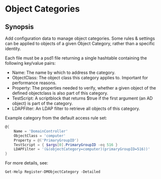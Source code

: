 # Object Categories

## Synopsis

Add configuration data to manage object categories.
Some rules & settings can be applied to objects of a given Object Category, rather than a specific identity.

Each file must be a psd1 file returning a single hashtable containing the following key/value pairs:

- Name: The name by which to address the category.
- ObjectClass: The object class this category applies to. Important for performance reasons.
- Property: The properties needed to verify, whether a given object of the defined objectclass is also part of this category.
- TestScript: A scriptblock that returns $true if the first argument (an AD object) is part of the category.
- LDAPFilter: An LDAP filter to retrieve all objects of this category.

Example category from the default access rule set:

```powershell
@{
    Name = 'DomainController'
    ObjectClass = 'computer'
    Property = @('PrimaryGroupID')
    TestScript = { $args[0].PrimaryGroupID -eq 516 }
    LDAPFilter = '(&(objectCategory=computer)(primaryGroupID=516))'
}
```

For more details, see:

    Get-Help Register-DMObjectCategory -Detailed
